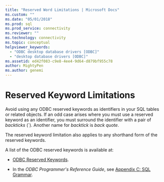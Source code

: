 ```yaml
---
title: "Reserved Word Limitations | Microsoft Docs"
ms.custom: ""
ms.date: "05/01/2018"
ms.prod: sql
ms.prod_service: connectivity
ms.reviewer: ""
ms.technology: connectivity
ms.topic: conceptual
helpviewer_keywords: 
  - "ODBC desktop database drivers [ODBC]"
  - "desktop database drivers [ODBC]"
ms.assetid: ed42f083-c9e8-4ee4-9d64-d879bf955c78
author: MightyPen
ms.author: genemi
---
```

# Reserved Keyword Limitations

Avoid using any ODBC reserved keywords as identifiers in your SQL tables or related objects. If an odd case arises where you must use a reserved keyword as an identifier, you must surround the identifier with a pair of *backticks* (`). Another name for *backtick* is *back quote*.

The reserved keyword limitation also applies to any shorthand form of the reserved keywords.

A list of the ODBC reserved keywords is available at:

- [ODBC Reserved Keywords](https://docs.microsoft.com/sql/odbc/reference/appendixes/reserved-keywords).

- In the *ODBC Programmer's Reference Guide*, see [Appendix C: SQL Grammar](https://docs.microsoft.com/sql/odbc/reference/appendixes/appendix-c-sql-grammar).

